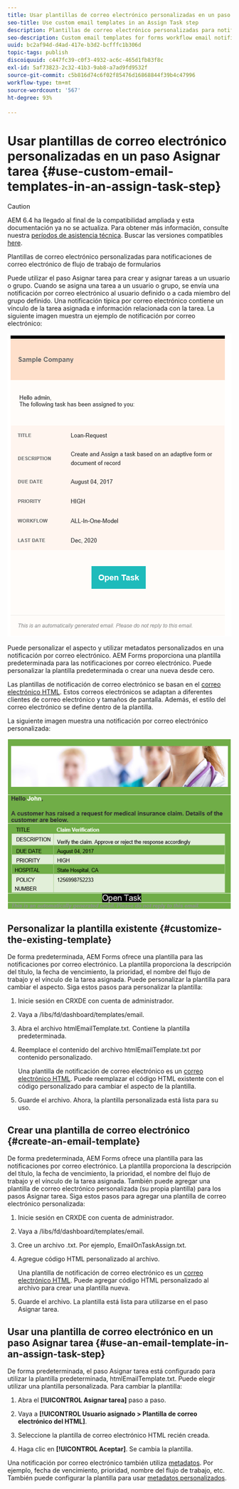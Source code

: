 ```yaml
---
title: Usar plantillas de correo electrónico personalizadas en un paso Asignar tarea
seo-title: Use custom email templates in an Assign Task step
description: Plantillas de correo electrónico personalizadas para notificaciones de correo electrónico de flujo de trabajo de formularios
seo-description: Custom email templates for forms workflow email notifications
uuid: bc2af94d-d4ad-417e-b3d2-bcfffc1b306d
topic-tags: publish
discoiquuid: c447fc39-c0f3-4932-ac6c-465d1fb83f8c
exl-id: 5af73823-2c32-41b3-9ab8-a7ad9fd9532f
source-git-commit: c5b816d74c6f02f85476d16868844f39b4c47996
workflow-type: tm+mt
source-wordcount: '567'
ht-degree: 93%

---
```


# Usar plantillas de correo electrónico personalizadas en un paso Asignar tarea {#use-custom-email-templates-in-an-assign-task-step}

>[!CAUTION]
>
>AEM 6.4 ha llegado al final de la compatibilidad ampliada y esta documentación ya no se actualiza. Para obtener más información, consulte nuestra [períodos de asistencia técnica](https://helpx.adobe.com/es/support/programs/eol-matrix.html). Buscar las versiones compatibles [here](https://experienceleague.adobe.com/docs/).

Plantillas de correo electrónico personalizadas para notificaciones de correo electrónico de flujo de trabajo de formularios

Puede utilizar el paso Asignar tarea para crear y asignar tareas a un usuario o grupo. Cuando se asigna una tarea a un usuario o grupo, se envía una notificación por correo electrónico al usuario definido o a cada miembro del grupo definido. Una notificación típica por correo electrónico contiene un vínculo de la tarea asignada e información relacionada con la tarea. La siguiente imagen muestra un ejemplo de notificación por correo electrónico:

![Notificación por correo electrónico con plantilla predeterminada](do-not-localize/default-email-template.png)

Puede personalizar el aspecto y utilizar metadatos personalizados en una notificación por correo electrónico. AEM Forms proporciona una plantilla predeterminada para las notificaciones por correo electrónico. Puede personalizar la plantilla predeterminada o crear una nueva desde cero.

Las plantillas de notificación de correo electrónico se basan en el [correo electrónico HTML](https://es.wikipedia.org/wiki/Correo_HTML). Estos correos electrónicos se adaptan a diferentes clientes de correo electrónico y tamaños de pantalla. Además, el estilo del correo electrónico se define dentro de la plantilla.

La siguiente imagen muestra una notificación por correo electrónico personalizada:

![Notificación por correo electrónico con plantilla personalizada](do-not-localize/customized-email.png)

## Personalizar la plantilla existente {#customize-the-existing-template}

De forma predeterminada, AEM Forms ofrece una plantilla para las notificaciones por correo electrónico. La plantilla proporciona la descripción del título, la fecha de vencimiento, la prioridad, el nombre del flujo de trabajo y el vínculo de la tarea asignada. Puede personalizar la plantilla para cambiar el aspecto. Siga estos pasos para personalizar la plantilla:

1. Inicie sesión en CRXDE con cuenta de administrador.

1. Vaya a /libs/fd/dashboard/templates/email.

1. Abra el archivo htmlEmailTemplate.txt. Contiene la plantilla predeterminada.

1. Reemplace el contenido del archivo htmlEmailTemplate.txt por contenido personalizado.

   Una plantilla de notificación de correo electrónico es un [correo electrónico HTML](https://es.wikipedia.org/wiki/Correo_HTML). Puede reemplazar el código HTML existente con el código personalizado para cambiar el aspecto de la plantilla.

1. Guarde el archivo. Ahora, la plantilla personalizada está lista para su uso.

## Crear una plantilla de correo electrónico {#create-an-email-template}

De forma predeterminada, AEM Forms ofrece una plantilla para las notificaciones por correo electrónico. La plantilla proporciona la descripción del título, la fecha de vencimiento, la prioridad, el nombre del flujo de trabajo y el vínculo de la tarea asignada. También puede agregar una plantilla de correo electrónico personalizada (su propia plantilla) para los pasos Asignar tarea. Siga estos pasos para agregar una plantilla de correo electrónico personalizada:

1. Inicie sesión en CRXDE con cuenta de administrador.

1. Vaya a /libs/fd/dashboard/templates/email.

1. Cree un archivo .txt. Por ejemplo, EmailOnTaskAssign.txt.

1. Agregue código HTML personalizado al archivo.

   Una plantilla de notificación de correo electrónico es un [correo electrónico HTML](https://es.wikipedia.org/wiki/Correo_HTML). Puede agregar código HTML personalizado al archivo para crear una plantilla nueva.

1. Guarde el archivo. La plantilla está lista para utilizarse en el paso Asignar tarea.

## Usar una plantilla de correo electrónico en un paso Asignar tarea {#use-an-email-template-in-an-assign-task-step}

De forma predeterminada, el paso Asignar tarea está configurado para utilizar la plantilla predeterminada, htmlEmailTemplate.txt. Puede elegir utilizar una plantilla personalizada. Para cambiar la plantilla:

1. Abra el **[!UICONTROL Asignar tarea]** paso a paso.

1. Vaya a **[!UICONTROL Usuario asignado > Plantilla de correo electrónico del HTML]**.

1. Seleccione la plantilla de correo electrónico HTML recién creada.

1. Haga clic en **[!UICONTROL Aceptar]**. Se cambia la plantilla.

Una notificación por correo electrónico también utiliza [metadatos](/help/forms/using/use-metadata-in-email-notifications.md). Por ejemplo, fecha de vencimiento, prioridad, nombre del flujo de trabajo, etc. También puede configurar la plantilla para usar [metadatos personalizados](/help/forms/using/use-metadata-in-email-notifications.md#using-custom-metadata-in-an-email-notification).
